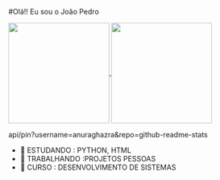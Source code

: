 #Olá!! Eu sou o João Pedro


<a href="https://github.com/Joao-Pedro-Mendess/&theme=tokyonight&show_icons=true/include_all_commits">
  <img height=200 align="center" src="https://github-readme-stats.vercel.app/api?username=Joao-Pedro-Mendess&theme=tokyonight&show_icons=true/include_all_commits" />
</a>
<a href="https://github.com/Joao-Pedro-Mendess/convoychat/api/pin?username=Joao-Pedro-Mendess&repo=github-readme-stats">
  <img height=200 align="center" src="https://github-readme-stats.vercel.app/api/top-langs?username=Joao-Pedro-Mendess&layout=compact&langs_count=8&card_width=320&theme=tokyonight&api/pin?username=Joao-Pedro-Mendess&repo=github-readme-stats" />
</a>

api/pin?username=anuraghazra&repo=github-readme-stats


- 🔭 ESTUDANDO : PYTHON, HTML
- 🌱 TRABALHANDO :PROJETOS PESSOAS
- 👯 CURSO : DESENVOLVIMENTO DE SISTEMAS

